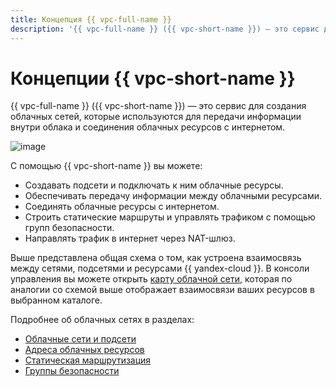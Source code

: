 ```yaml
---
title: Концепция {{ vpc-full-name }}
description: '{{ vpc-full-name }} ({{ vpc-short-name }}) — это сервис для создания облачных сетей, которые используются для передачи информации внутри облака и соединения облачных ресурсов с интернетом. С помощью {{ vpc-short-name }} вы можете создавать подсети и подключать к ним облачные ресурсы, обеспечивать передачу информации между облачными ресурсами, соединять облачные ресурсы с интернетом, строить статические маршруты и управлять трафиком с помощью групп безопасности.'
---
```


# Концепции {{ vpc-short-name }}

{{ vpc-full-name }} ({{ vpc-short-name }}) — это сервис для создания облачных сетей, которые используются для передачи информации внутри облака и соединения облачных ресурсов с интернетом.

![image](../../_assets/vpc/vpc-overview.svg)

С помощью {{ vpc-short-name }} вы можете:

- Создавать подсети и подключать к ним облачные ресурсы.
- Обеспечивать передачу информации между облачными ресурсами.
- Соединять облачные ресурсы с интернетом.
- Строить статические маршруты и управлять трафиком с помощью групп безопасности.
- Направлять трафик в интернет через NAT-шлюз.

Выше представлена общая схема о том, как устроена взаимосвязь между сетями, подсетями и ресурсами {{ yandex-cloud }}. В консоли управления вы можете открыть [карту облачной сети](network.md#map), которая по аналогии со схемой выше отображает взаимосвязи ваших ресурсов в выбранном каталоге.

Подробнее об облачных сетях в разделах:
- [Облачные сети и подсети](network.md)
- [Адреса облачных ресурсов](address.md)
- [Статическая маршрутизация](routing.md)
- [Группы безопасности](security-groups.md)
